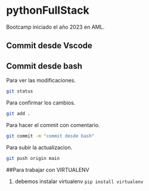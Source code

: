 # pythonFullStack
Bootcamp iniciado el año 2023 en AML.

## Commit desde Vscode

## Commit desde bash

Para ver las modificaciones. 
```bash
git status
```
Para confirmar los cambios.
```bash
git add .
```
Para hacer el commit con comentario.
```bash
git commit -m "commit desde bash"
```
Para subir la actualizacion.
```bash
git push origin main
```

##Para trabajar con VIRTUALENV

1. debemos instalar virtualenv `pip install virtualenv`
